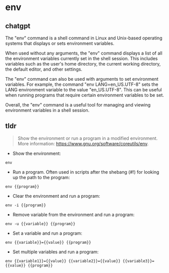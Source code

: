# env 
## chatgpt 
The "env" command is a shell command in Linux and Unix-based operating systems that displays or sets environment variables. 

When used without any arguments, the "env" command displays a list of all the environment variables currently set in the shell session. This includes variables such as the user's home directory, the current working directory, the default editor, and other settings.

The "env" command can also be used with arguments to set environment variables. For example, the command "env LANG=en_US.UTF-8" sets the LANG environment variable to the value "en_US.UTF-8". This can be useful when running programs that require certain environment variables to be set.

Overall, the "env" command is a useful tool for managing and viewing environment variables in a shell session. 

## tldr 
 
> Show the environment or run a program in a modified environment.
> More information: <https://www.gnu.org/software/coreutils/env>.

- Show the environment:

`env`

- Run a program. Often used in scripts after the shebang (#!) for looking up the path to the program:

`env {{program}}`

- Clear the environment and run a program:

`env -i {{program}}`

- Remove variable from the environment and run a program:

`env -u {{variable}} {{program}}`

- Set a variable and run a program:

`env {{variable}}={{value}} {{program}}`

- Set multiple variables and run a program:

`env {{variable1}}={{value}} {{variable2}}={{value}} {{variable3}}={{value}} {{program}}`
